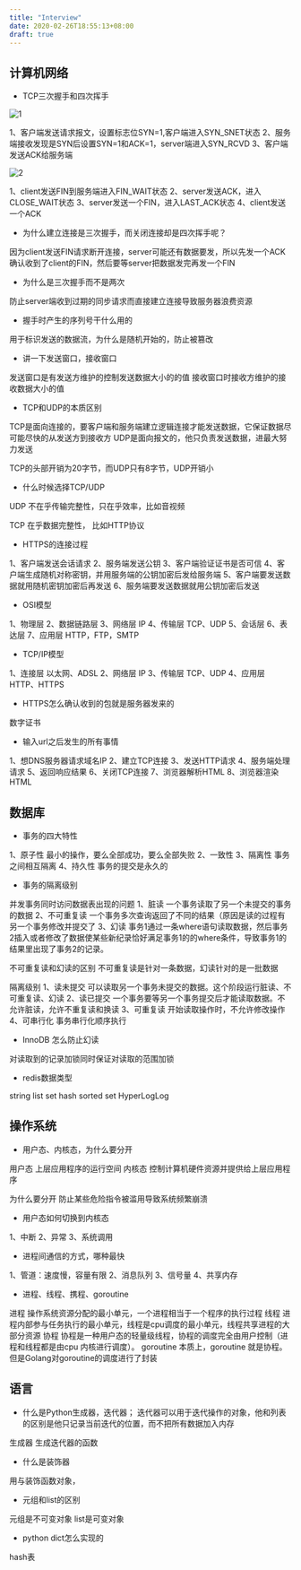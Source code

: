 ```yaml
---
title: "Interview"
date: 2020-02-26T18:55:13+08:00
draft: true
---
```



## 计算机网络

* TCP三次握手和四次挥手

![1](1.png)

1、客户端发送请求报文，设置标志位SYN=1,客户端进入SYN_SNET状态
2、服务端接收发现是SYN后设置SYN=1和ACK=1，server端进入SYN_RCVD
3、客户端发送ACK给服务端

![2](2.png)

1、client发送FIN到服务端进入FIN_WAIT状态
2、server发送ACK，进入CLOSE_WAIT状态
3、server发送一个FIN，进入LAST_ACK状态
4、client发送一个ACK


* 为什么建立连接是三次握手，而关闭连接却是四次挥手呢？

因为client发送FIN请求断开连接，server可能还有数据要发，所以先发一个ACK确认收到了client的FIN，然后要等server把数据发完再发一个FIN

* 为什么是三次握手而不是两次

防止server端收到过期的同步请求而直接建立连接导致服务器浪费资源

* 握手时产生的序列号干什么用的

用于标识发送的数据流，为什么是随机开始的，防止被篡改

* 讲一下发送窗口，接收窗口

发送窗口是有发送方维护的控制发送数据大小的的值
接收窗口时接收方维护的接收数据大小的值

* TCP和UDP的本质区别

TCP是面向连接的，要客户端和服务端建立逻辑连接才能发送数据，它保证数据尽可能尽快的从发送方到接收方
UDP是面向报文的，他只负责发送数据，进最大努力发送

TCP的头部开销为20字节，而UDP只有8字节，UDP开销小

* 什么时候选择TCP/UDP

UDP
不在乎传输完整性，只在乎效率，比如音视频

TCP
在乎数据完整性，
比如HTTP协议

* HTTPS的连接过程

1、客户端发送会话请求
2、服务端发送公钥
3、客户端验证证书是否可信
4、客户端生成随机对称密钥，并用服务端的公钥加密后发给服务端
5、客户端要发送数据就用随机密钥加密后再发送
6、服务端要发送数据就用公钥加密后发送

* OSI模型

1、物理层
2、数据链路层
3、网络层
IP
4、传输层
TCP、UDP
5、会话层
6、表达层
7、应用层
HTTP，FTP，SMTP

* TCP/IP模型

1、连接层
以太网、ADSL
2、网络层
IP
3、传输层
TCP、UDP
4、应用层
HTTP、HTTPS

* HTTPS怎么确认收到的包就是服务器发来的

数字证书

* 输入url之后发生的所有事情

1、想DNS服务器请求域名IP
2、建立TCP连接
3、发送HTTP请求
4、服务端处理请求
5、返回响应结果
6、关闭TCP连接
7、浏览器解析HTML
8、浏览器渲染HTML



## 数据库

* 事务的四大特性

1、原子性
最小的操作，要么全部成功，要么全部失败
2、一致性
3、隔离性
事务之间相互隔离
4、持久性
事务的提交是永久的

* 事务的隔离级别

并发事务同时访问数据表出现的问题
1、脏读
一个事务读取了另一个未提交的事务的数据
2、不可重复读
一个事务多次查询返回了不同的结果（原因是读的过程有另一个事务修改并提交了
3、幻读
事务1通过一条where语句读取数据，然后事务2插入或者修改了数据使某些新纪录恰好满足事务1的的where条件，导致事务1的结果里出现了事务2的记录。

不可重复读和幻读的区别
不可重复读是针对一条数据，幻读针对的是一批数据

隔离级别
1、读未提交
可以读取另一个事务未提交的数据。这个阶段运行脏读、不可重复读、幻读
2、读已提交
一个事务要等另一个事务提交后才能读取数据。不允许脏读，允许不重复读和换读
3、可重复读
开始读取操作时，不允许修改操作
4、可串行化
事务串行化顺序执行

* InnoDB 怎么防止幻读

对读取到的记录加锁同时保证对读取的范围加锁

* redis数据类型

string
list
set
hash
sorted
set
HyperLogLog

## 操作系统

* 用户态、内核态，为什么要分开

用户态
上层应用程序的运行空间
内核态
控制计算机硬件资源并提供给上层应用程序

为什么要分开
防止某些危险指令被滥用导致系统频繁崩溃

* 用户态如何切换到内核态

1、中断
2、异常
3、系统调用

* 进程间通信的方式，哪种最快

1、管道：速度慢，容量有限
2、消息队列
3、信号量
4、共享内存

* 进程、线程、携程、goroutine

进程
操作系统资源分配的最小单元，一个进程相当于一个程序的执行过程
线程
进程内部参与任务执行的最小单元，线程是cpu调度的最小单元，线程共享进程的大部分资源
协程
协程是一种用户态的轻量级线程，协程的调度完全由用户控制（进程和线程都是由cpu 内核进行调度）。
goroutine
本质上，goroutine 就是协程。但是Golang对goroutine的调度进行了封装


## 语言

* 什么是Python生成器，迭代器；
迭代器可以用于迭代操作的对象，他和列表的区别是他只记录当前迭代的位置，而不把所有数据加入内存

生成器
生成迭代器的函数

* 什么是装饰器

用与装饰函数对象，

* 元组和list的区别

元组是不可变对象
list是可变对象

* python dict怎么实现的

hash表











